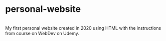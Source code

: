 # personal-website
<br>
My first personal website created in 2020 using HTML with the instructions from course on WebDev on Udemy.

